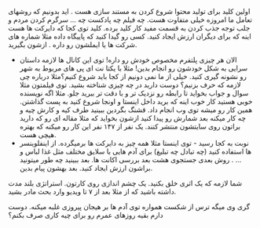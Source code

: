 اولین کلید برای تولید محتوا شروع کردن به مستند سازی هست . اید بدونیم که روشهای تعامل ما امروزه خیلی متفاوت هست. چه فیلم چه پادکست چه ... سرگرم کردن مردم و جلب توجه جذب کردن به قسمت مفید کار کلید برده. کلید توی کجا که دایرکت ها هست اینه که برای دیگران ارزش ایجاد کنید. کسی رو گیدا کنید که پاییگاه داده مثلا شماره های شرکت ها یا ایملشون رو داره . ازشون بگیرید.

- الان هر چیزی پلتفرم مخصوص خودش رو داره! توی این کانال ها لازمه داستان سرایی به شکل خودشون رو انجام بدین! مثلا با یکتا نت ای پی های مربوط به شهر رو نشونه گیری کنید.
  خیلی از ما نمی دونیم از کجا باید شروع کنیم؟مثلا درباره چی لازمه که حرف بزنیم؟ دوست دارید در چه چیزی شناخته بشید. توی فیلمتون مثلا سوال و جواب بخواید تا رابطه رو نزدیک تر و با دقت تر ببرید جلو. مثلا اگه نویسنده خوبی هستید کار خوب اینه که برید داخل اینستا و اونجا شروع کنید به پست گذاشتن. همین کار رو میشه توی وب انجام داد. قشنگ بگردین ببینید طرف کیه و کارش چیه و چه کار میکنه بعد شمارش رو پیدا کنید ازشون بخواید که مثلا مقاله ای رو که دارید براتون روی سایتشون منتشر کنند. یک نفر از ۱۴۷ نفر این کار رو میکنه که بهتره هیچی هست.
- نوبت به کجا رسید - توی اینستا مثلا همه چیز به دایرکت ها برمیگرده. از اینفلوینسر ها استفاده کنید (چه تبادل چه تبلیغ) برای آدم هایی با سلایق مختلف مثل غذا لباس و ... . روش بعدی جستجوی هشت بعد بررسی اکانت ها. بعد ببینید چه طور میتونید براشون ارزش ایجاد کنید. بعد بهشون پیام بدین.

شما لازمه که یک اثری خلق بکنید. یک چشم اندازی روی کارتون. استراتژی بلند مدت داشته باشید که از مثلا بعد از ۷ تا ویدیو وارد بحث مادر بشید.

گری وی میگه ترس از شکست همواره توی آدم ها بر هیجان پیروزی غلبه میکنه. دوست دارم بقیه روزهای عمرم رو برای چیه کاری صرف بکنم؟
